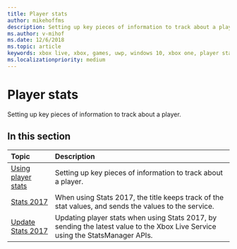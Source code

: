 ```yaml
---
title: Player stats
author: mikehoffms
description: Setting up key pieces of information to track about a player.
ms.author: v-mihof
ms.date: 12/6/2018
ms.topic: article
keywords: xbox live, xbox, games, uwp, windows 10, xbox one, player stats, leaderboards
ms.localizationpriority: medium
---
```

# Player stats

Setting up key pieces of information to track about a player.

## In this section

| Topic                                                                                                                                             | Description                                                                                                   |
|:--------------------------------------------------------------------------------------------------------------------------------------------------|:--------------------------------------------------------------------------------------------------------------|
| [Using player stats](using-player-stats.md) | Setting up key pieces of information to track about a player. |
| [Stats 2017](stats2017.md) | When using Stats 2017, the title keeps track of the stat values, and sends the values to the service. |
| [Update Stats 2017](player-stats-updating.md) | Updating player stats when using Stats 2017, by sending the latest value to the Xbox Live Service using the StatsManager APIs. |
